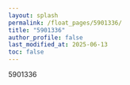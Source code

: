 ```yaml
---
layout: splash
permalink: /float_pages/5901336/
title: "5901336"
author_profile: false
last_modified_at: 2025-06-13
toc: false
---
```

 
5901336
